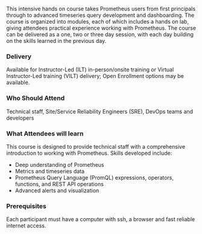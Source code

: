<!-- Prometheus for Users -->

This intensive hands on course takes Prometheus users from first principals through to advanced timeseries query
development and dashboarding. The course is organized into modules, each of which includes a hands on lab, giving
attendees practical experience working with Prometheus. The course can be delivered as a one, two or three day session,
with each day building on the skills learned in the previous day.


### Delivery

Available for Instructor-Led (ILT) in-person/onsite training or Virtual Instructor-Led training (VILT) delivery; Open Enrollment options may be available.


### Who Should Attend

Technical staff, Site/Service Reliability Engineers (SRE), DevOps teams and developers


### What Attendees will learn

This course is designed to provide technical staff with a comprehensive introduction to working with Prometheus. Skills developed include:

- Deep understanding of Prometheus
- Metrics and timeseries data
- Prometheus Query Language (PromQL) expressions, operators, functions, and REST API operations
- Advanced alerts and visualization


### Prerequisites

Each participant must have a computer with ssh, a browser and fast reliable internet access.



